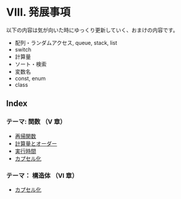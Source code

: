 # VIII. 発展事項

以下の内容は気が向いた時にゆっくり更新していく、おまけの内容です。

- 配列・ランダムアクセス, queue, stack, list
- switch
- 計算量
- ソート・検索
- 変数名
- const, enum
- class

## Index

### テーマ: 関数 （V 章）

- [再帰関数](recursive-function.md)
- [計算量とオーダー](./complexity.md)
- [実行時間](./exec-time.md)
- [カプセル化](./capsule.md)

### テーマ： 構造体 （VI 章）

- [カプセル化](./capsule.md)
